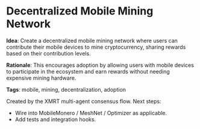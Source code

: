 # Decentralized Mobile Mining Network

**Idea**: Create a decentralized mobile mining network where users can contribute their mobile devices to mine cryptocurrency, sharing rewards based on their contribution levels.

**Rationale**: This encourages adoption by allowing users with mobile devices to participate in the ecosystem and earn rewards without needing expensive mining hardware.

**Tags**: mobile, mining, decentralization, adoption

Created by the XMRT multi-agent consensus flow.
Next steps:
- Wire into MobileMonero / MeshNet / Optimizer as applicable.
- Add tests and integration hooks.

